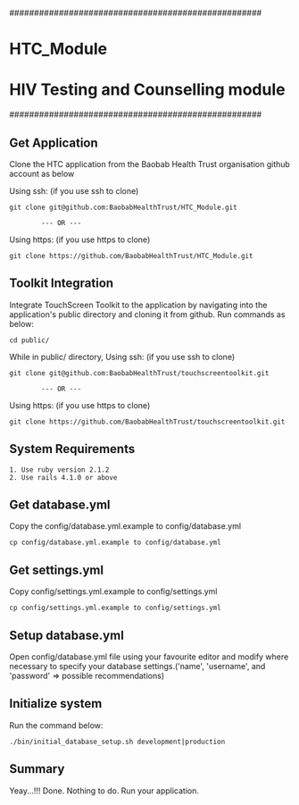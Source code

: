 ###################################################
# HTC_Module
# HIV Testing and Counselling module
###################################################

Get Application
--------------------
Clone the HTC application from the Baobab Health Trust organisation github account as below

Using ssh: (if you use ssh to clone)

    git clone git@github.com:BaobabHealthTrust/HTC_Module.git

            --- OR ---

Using https: (if you use https to clone)

    git clone https://github.com/BaobabHealthTrust/HTC_Module.git

Toolkit Integration
-------------------
Integrate TouchScreen Toolkit to the application by navigating into the application's public directory and cloning it from github.
Run commands as below:

    cd public/

While in public/ directory,
Using ssh: (if you use ssh to clone)

    git clone git@github.com:BaobabHealthTrust/touchscreentoolkit.git

            --- OR ---

Using https: (if you use https to clone)

    git clone https://github.com/BaobabHealthTrust/touchscreentoolkit.git

System Requirements
-------------------
    1. Use ruby version 2.1.2
    2. Use rails 4.1.0 or above

Get database.yml
------------------
Copy the config/database.yml.example to config/database.yml

    cp config/database.yml.example to config/database.yml

Get settings.yml
------------------
Copy config/settings.yml.example to config/settings.yml

    cp config/settings.yml.example to config/settings.yml

Setup database.yml
------------------
Open config/database.yml file using your favourite editor and modify where necessary to specify your database settings.('name', 'username', and 'password' => possible recommendations)

Initialize system
-----------------
Run the command below:

    ./bin/initial_database_setup.sh development|production

Summary
-------
Yeay...!!!
Done. Nothing to do.
Run your application.

